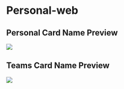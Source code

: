 # Personal-web
## Personal Card Name Preview
<img src="Assets/img/card-name.PNG"></img>
## Teams Card Name Preview
<img src="Assets/img/Team-cardname.jpeg"></img>
